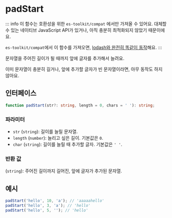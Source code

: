 # padStart

::: info
이 함수는 호환성을 위한 `es-toolkit/compat` 에서만 가져올 수 있어요. 대체할 수 있는 네이티브 JavaScript API가 있거나, 아직 충분히 최적화되지 않았기 때문이에요.

`es-toolkit/compat`에서 이 함수를 가져오면, [lodash와 완전히 똑같이 동작](../../../compatibility.md)해요.
:::

문자열을 주어진 길이가 될 때까지 앞에 글자를 추가해서 늘려요.

이미 문자열이 충분히 길거나, 앞에 추가할 글자가 빈 문자열이라면, 아무 동작도 하지 않아요.

## 인터페이스

```typescript
function padStart(str?: string, length = 0, chars = ' '): string;
```

### 파라미터

- `str` (`string`): 길이를 늘릴 문자열.
- `length` (`number`): 늘리고 싶은 길이. 기본값은 `0`.
- `char` (`string`): 길이를 늘릴 때 추가할 글자. 기본값은 `' '`.

### 반환 값

(`string`): 주어진 길이까지 길어진, 앞에 글자가 추가된 문자열.

## 예시

```javascript
padStart('hello', 10, 'a'); // 'aaaaahello'
padStart('hello', 3, 'a'); // 'hello'
padStart('hello', 5, ''); // 'hello'
```
